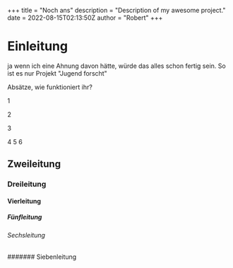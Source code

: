+++
title = "Noch ans"
description = "Description of my awesome project."
date = 2022-08-15T02:13:50Z
author = "Robert"
+++

# Einleitung

ja wenn ich eine Ahnung davon hätte, würde das alles schon fertig sein. So ist es nur Projekt "Jugend forscht"

Absätze, wie funktioniert ihr?

1

2

3

4
5
6
## Zweileitung

### Dreileitung

#### Vierleitung

##### Fünfleitung

###### Sechsleitung

####### Siebenleitung
